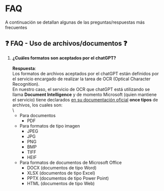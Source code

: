 # FAQ

A continuación se detallan algunas de las preguntas/respuestas más frecuentes

## ❓ FAQ - Uso de archivos/documentos ❓

1. **¿Cuáles formatos son aceptados por el chatGPT?** \
  \
  **Respuesta**: \
  Los formatos de archivos aceptados por el chatGPT están definidos por el servicio encargado de realizar la tarea de OCR (Optical Character Recognition). \
  En nuestro caso, el servicio de OCR que chatGPT está utilizando se llama **Document Intelligence** y de momento Microsoft (quien mantiene el servicio) tiene declarados [en su documentación oficial](https://learn.microsoft.com/en-us/azure/ai-services/document-intelligence/concept-read?view=doc-intel-4.0.0#input-requirements) **once tipos** de archivos, los cuales son:
\
\
    - Para documentos
        - PDF
    - Para formatos de tipo imagen
        - JPEG
        - JPG
        - PNG
        - BMP
        - TIFF
        - HEIF
    - Para formatos de documentos de Microsoft Office
        - DOCX (documentos de tipo Word)
        - XLSX (documentos de tipo Excel)
        - PPTX (documentos de tipo Power Point)
        - HTML (documentos de tipo Web)
